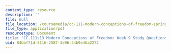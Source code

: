 ```yaml
---
content_type: resource
description: ''
file: null
file_location: /coursemedia/cc-111-modern-conceptions-of-freedom-spring-2013/84bbf71d311625873e9634b9e46a2272_MITCC_111F12_Week9Ques.pdf
file_type: application/pdf
resourcetype: Document
title: 'CC.111s13 Modern Conceptions of Freedom: Week 9 Study Questions'
uid: 84bbf71d-3116-2587-3e96-34b9e46a2272
---
```

